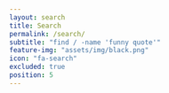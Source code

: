 ```yaml
---
layout: search
title: Search
permalink: /search/
subtitle: "find / -name 'funny quote'"
feature-img: "assets/img/black.png"
icon: "fa-search"
excluded: true
position: 5
---
```

